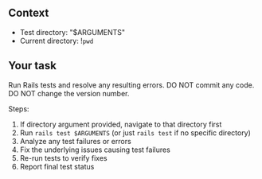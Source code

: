 ## Context

- Test directory: "$ARGUMENTS"
- Current directory: !`pwd`

## Your task

Run Rails tests and resolve any resulting errors.
DO NOT commit any code.
DO NOT change the version number.

Steps:
1. If directory argument provided, navigate to that directory first
2. Run `rails test $ARGUMENTS` (or just `rails test` if no specific directory)
3. Analyze any test failures or errors
4. Fix the underlying issues causing test failures
5. Re-run tests to verify fixes
6. Report final test status